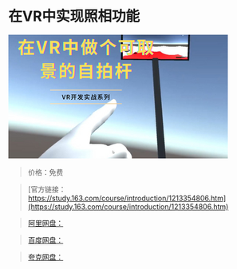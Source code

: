 # 在VR中实现照相功能

![img](../../../assets/study163/free/c82c664bdadd4cd680ab8fa741f28af1.png)

> 价格：免费

> [官方链接：https://study.163.com/course/introduction/1213354806.htm](https://study.163.com/course/introduction/1213354806.htm)

> [阿里网盘：]()

> [百度网盘：]()

> [夸克网盘：]()
